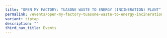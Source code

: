 ```yaml
---
title: "OPEN MY FACTORY: TUASONE WASTE TO ENERGY (INCINERATION) PLANT"
permalink: /events/open-my-factory-tuasone-waste-to-energy-incineration-plant/
variant: tiptap
description: ""
third_nav_title: Events
---
```


